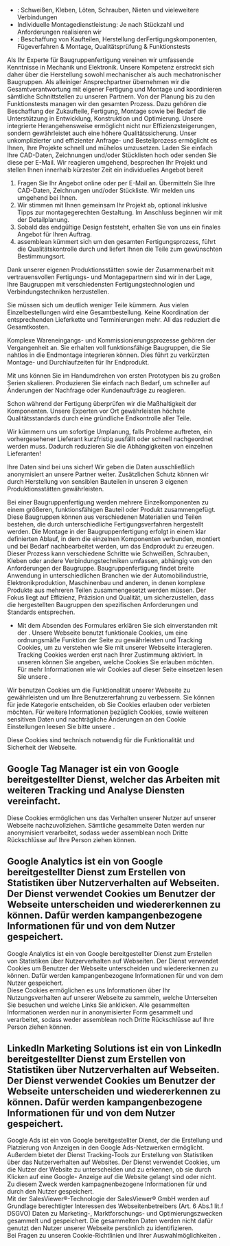   * : Schweißen, Kleben, Löten, Schrauben, Nieten und vieleweitere Verbindungen
  * Individuelle Montagedienstleistung: Je nach Stückzahl und Anforderungen realisieren wir 
  * : Beschaffung von Kaufteilen, Herstellung derFertigungskomponenten, Fügeverfahren & Montage, Qualitätsprüfung & Funktionstests

Als Ihr Experte für Baugruppenfertigung vereinen wir umfassende Kenntnisse in
Mechanik und Elektronik. Unsere Kompetenz erstreckt sich daher über die
Herstellung sowohl mechanischer als auch mechatronischer Baugruppen. Als
alleiniger Ansprechpartner übernehmen wir die Gesamtverantwortung mit eigener
Fertigung und Montage und koordinieren sämtliche Schnittstellen zu unseren
Partnern. Von der Planung bis zu den Funktionstests managen wir den gesamten
Prozess. Dazu gehören die Beschaffung der Zukaufteile, Fertigung, Montage sowie
bei Bedarf die Unterstützung in Entwicklung, Konstruktion und Optimierung.
Unsere integrierte Herangehensweise ermöglicht nicht nur Effizienzsteigerungen,
sondern gewährleistet auch eine höhere Qualitätssicherung. Unser unkomplizierter
und effizienter Anfrage- und Bestellprozess ermöglicht es Ihnen, Ihre Projekte
schnell und mühelos umzusetzen. Laden Sie einfach Ihre CAD-Daten, Zeichnungen
und/oder Stücklisten hoch oder senden Sie diese per E-Mail. Wir reagieren
umgehend, besprechen Ihr Projekt und stellen Ihnen innerhalb kürzester Zeit ein
individuelles Angebot bereit

  1. Fragen Sie Ihr Angebot online oder per E-Mail an. Übermitteln Sie Ihre CAD-Daten, Zeichnungen und/oder Stückliste. Wir melden uns umgehend bei Ihnen.
  2. Wir stimmen mit Ihnen gemeinsam Ihr Projekt ab, optional inklusive Tipps zur montagegerechten Gestaltung. Im Anschluss beginnen wir mit der Detailplanung.
  3. Sobald das endgültige Design feststeht, erhalten Sie von uns ein finales Angebot für Ihren Auftrag.
  4. assemblean kümmert sich um den gesamten Fertigungs­prozess, führt die Qualitäts­kontrolle durch und liefert Ihnen die Teile zum gewünschten Bestimmungsort.

Dank unserer eigenen Produktionsstätten sowie der Zusammenarbeit mit
vertrauensvollen Fertigungs- und Montagepartnern sind wir in der Lage, Ihre
Baugruppen mit verschiedensten Fertigungstechnologien und Verbindungstechniken
herzustellen.

Sie müssen sich um deutlich weniger Teile kümmern. Aus vielen Einzelbestellungen
wird eine Gesamtbestellung. Keine Koordination der entsprechenden Lieferkette
und Terminierungen mehr. All das reduziert die Gesamtkosten.

Komplexe Wareneingangs- und Kommissionierungs­prozesse gehören der Vergangenheit
an. Sie erhalten voll funktionsfähige Baugruppen, die Sie nahtlos in die
Endmontage integrieren können. Dies führt zu verkürzten Montage- und
Durchlaufzeiten für Ihr Endprodukt.

Mit uns können Sie im Handumdrehen von ersten Prototypen bis zu großen Serien
skalieren. Produzieren Sie einfach nach Bedarf, um schneller auf Änderungen der
Nachfrage oder Kundenaufträge zu reagieren.

Schon während der Fertigung überprüfen wir die Maßhaltigkeit der Komponenten.
Unsere Experten vor Ort gewährleisten höchste Qualitätsstandards durch eine
gründliche Endkontrolle aller Teile.

Wir kümmern uns um sofortige Umplanung, falls Probleme auftreten, ein
vorhergesehener Lieferant kurzfristig ausfällt oder schnell nachgeordnet werden
muss. Dadurch reduzieren Sie die Abhängigkeiten von einzelnen Lieferanten!

Ihre Daten sind bei uns sicher! Wir geben die Daten ausschließlich anonymisiert
an unsere Partner weiter. Zusätzlichen Schutz können wir durch Herstellung von
sensiblen Bauteilen in unseren 3 eigenen Produktionsstätten gewährleisten.

Bei einer Baugruppenfertigung werden mehrere Einzelkomponenten zu einem
größeren, funktionsfähigen Bauteil oder Produkt zusammengefügt. Diese Baugruppen
können aus verschiedenen Materialien und Teilen bestehen, die durch
unterschiedliche Fertigungsverfahren hergestellt werden. Die Montage in der
Baugruppenfertigung erfolgt in einem klar definierten Ablauf, in dem die
einzelnen Komponenten verbunden, montiert und bei Bedarf nachbearbeitet werden,
um das Endprodukt zu erzeugen. Dieser Prozess kann verschiedene Schritte wie
Schweißen, Schrauben, Kleben oder andere Verbindungstechniken umfassen, abhängig
von den Anforderungen der Baugruppe. Baugruppenfertigung findet breite Anwendung
in unterschiedlichen Branchen wie der Automobilindustrie, Elektronikproduktion,
Maschinenbau und anderen, in denen komplexe Produkte aus mehreren Teilen
zusammengesetzt werden müssen. Der Fokus liegt auf Effizienz, Präzision und
Qualität, um sicherzustellen, dass die hergestellten Baugruppen den spezifischen
Anforderungen und Standards entsprechen.

* Mit dem Absenden des Formulares erklären Sie sich einverstanden mit der .
Unsere Webseite benutzt funktionale Cookies, um eine ordnungsmäße Funktion der
Seite zu gewährleisten und Tracking Cookies, um zu verstehen wie Sie mit unserer
Webseite interagieren. Tracking Cookies werden erst nach Ihrer Zustimmung
aktiviert. In unseren können Sie angeben, welche Cookies Sie erlauben möchten.
Für mehr Informationen wie wir Cookies auf dieser Seite einsetzen lesen Sie
unsere .

Wir benutzen Cookies um die Funktionalität unserer Webseite zu gewährleisten und
um Ihre Benutzererfahrung zu verbessern. Sie können für jede Kategorie
entscheiden, ob Sie Cookies erlauben oder verbieten möchten. Für weitere
Informationen bezüglich Cookies, sowie weiteren sensitiven Daten und
nachträgliche Änderungen an den Cookie Einstellungen leesen Sie bitte unsere .

Diese Cookies sind technisch notwendig für die Funktionalität und Sicherheit der
Webseite.

Google Tag Manager ist ein von Google bereitgestellter Dienst, welcher das
Arbeiten mit weiteren Tracking und Analyse Diensten vereinfacht.  
---  
Diese Cookies ermöglichen uns das Verhalten unserer Nutzer auf unserer Webseite
nachzuvollziehen. Sämtliche gesammelte Daten werden nur anonymisiert
verarbeitet, sodass weder assemblean noch Dritte Rückschlüsse auf Ihre Person
ziehen können.

Google Analytics ist ein von Google bereitgestellter Dienst zum Erstellen von
Statistiken über Nutzerverhalten auf Webseiten. Der Dienst verwendet Cookies um
Benutzer der Webseite unterscheiden und wiedererkennen zu können. Dafür werden
kampangenbezogene Informationen für und von dem Nutzer gespeichert.  
---  
Google Analytics ist ein von Google bereitgestellter Dienst zum Erstellen von
Statistiken über Nutzerverhalten auf Webseiten. Der Dienst verwendet Cookies um
Benutzer der Webseite unterscheiden und wiedererkennen zu können. Dafür werden
kampangenbezogene Informationen für und von dem Nutzer gespeichert.  
Diese Cookies ermöglichen es uns Informationen über Ihr Nutzungsverhalten auf
unserer Webseite zu sammeln, welche Unterseiten Sie besuchen und welche Links
Sie anklicken. Alle gesammelten Informationen werden nur in anonymisierter Form
gesammelt und verarbeitet, sodass weder assemblean noch Dritte Rückschlüsse auf
Ihre Person ziehen können.

LinkedIn Marketing Solutions ist ein von LinkedIn bereitgestellter Dienst zum
Erstellen von Statistiken über Nutzerverhalten auf Webseiten. Der Dienst
verwendet Cookies um Benutzer der Webseite unterscheiden und wiedererkennen zu
können. Dafür werden kampangenbezogene Informationen für und von dem Nutzer
gespeichert.  
---  
Google Ads ist ein von Google bereitgestellter Dienst, der die Erstellung und
Platzierung von Anzeigen in den Google Ads-Netzwerken ermöglicht. Außerdem
bietet der Dienst Tracking-Tools zur Erstellung von Statistiken über das
Nutzerverhalten auf Websites. Der Dienst verwendet Cookies, um die Nutzer der
Website zu unterscheiden und zu erkennen, ob sie durch Klicken auf eine Google-
Anzeige auf die Website gelangt sind oder nicht. Zu diesem Zweck werden
kampagnenbezogene Informationen für und durch den Nutzer gespeichert.  
Mit der SalesViewer®-Technologie der SalesViewer® GmbH werden auf Grundlage
berechtigter Interessen des Webseitenbetreibers (Art. 6 Abs.1 lit.f DSGVO) Daten
zu Marketing-, Marktforschungs- und Optimierungszwecken gesammelt und
gespeichert. Die gesammelten Daten werden nicht dafür genutzt den Nutzer unserer
Webseite persönlich zu identifizieren.  
Bei Fragen zu unseren Cookie-Richtlinien und Ihrer Auswahlmöglichkeiten .

